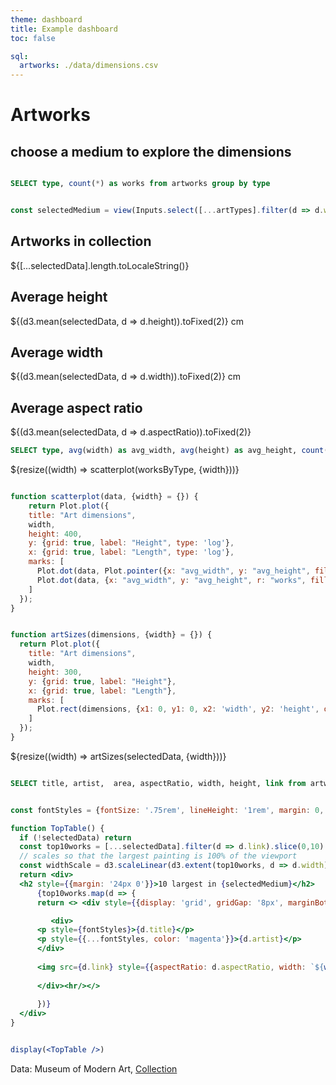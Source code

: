 ```yaml
---
theme: dashboard
title: Example dashboard
toc: false

sql:
  artworks: ./data/dimensions.csv
---
```


# Artworks

## choose a medium to explore the dimensions

<!-- USER INPUT - choose a medium -->

```sql id=artTypes

SELECT type, count(*) as works from artworks group by type

```

```js

const selectedMedium = view(Inputs.select([...artTypes].filter(d => d.works >= 10).map(d => d.type), {value: "Drawing", label: "Medium"}));

```

<!-- Cards with big numbers -->

<div class="grid grid-cols-4">
  <div class="card">
    <h2>Artworks in collection</h2>
    <span class="big">${[...selectedData].length.toLocaleString()}</span>
  </div>

  
   <div class="card">
    <h2>Average height</h2>
    <span class="big">${(d3.mean(selectedData, d => d.height)).toFixed(2)} cm</span>
  </div>

 <div class="card">
    <h2>Average width</h2>
    <span class="big">${(d3.mean(selectedData, d => d.width)).toFixed(2)} cm</span>
  </div>

   <div class="card">
    <h2>Average aspect ratio</h2>
    <span class="big">${(d3.mean(selectedData, d => d.aspectRatio)).toFixed(2)}</span>
  </div>
  
</div>

<!-- OVERVIEW VIZ -->

```sql id=worksByType
SELECT type, avg(width) as avg_width, avg(height) as avg_height, count(*) as works from artworks group by type

```

<div class="grid grid-cols-1">
  <div class="card">
    ${resize((width) => scatterplot(worksByType, {width}))}
  </div>
</div>





<!-- Plot of all art dimensions -->

```js

function scatterplot(data, {width} = {}) {
    return Plot.plot({
    title: "Art dimensions",
    width,
    height: 400,
    y: {grid: true, label: "Height", type: 'log'},
    x: {grid: true, label: "Length", type: 'log'},
    marks: [
      Plot.dot(data, Plot.pointer({x: "avg_width", y: "avg_height", fill: "black",stroke: '#FFF', r: 'works', channels: {type: "type"}, tip: true})),
      Plot.dot(data, {x: "avg_width", y: "avg_height", r: "works", fill: 'magenta', fillOpacity: d => selectedMedium === d.type ? .5 : .2, stroke: 'magenta', strokeOpacity:  d => selectedMedium === d.type ? 1 : .5 }),
    ]
  });
}


function artSizes(dimensions, {width} = {}) {
  return Plot.plot({
    title: "Art dimensions",
    width,
    height: 300,
    y: {grid: true, label: "Height"},
    x: {grid: true, label: "Length"},
    marks: [
      Plot.rect(dimensions, {x1: 0, y1: 0, x2: 'width', y2: 'height', opacity: .1, fill: 'magenta'}),
    ]
  });
}


```

<div class="grid grid-cols-1">
  <div class="card">
    ${resize((width) => artSizes(selectedData, {width}))}
  </div>
</div>

```sql id=selectedData

SELECT title, artist,  area, aspectRatio, width, height, link from artworks where type = ${selectedMedium} order by area DESC

```

```jsx

const fontStyles = {fontSize: '.75rem', lineHeight: '1rem', margin: 0, padding: 0}

function TopTable() {
  if (!selectedData) return
  const top10works = [...selectedData].filter(d => d.link).slice(0,10)
  // scales so that the largest painting is 100% of the viewport
  const widthScale = d3.scaleLinear(d3.extent(top10works, d => d.width), [0, 100])
  return <div>
  <h2 style={{margin: '24px 0'}}>10 largest in {selectedMedium}</h2>
      {top10works.map(d => {
      return <> <div style={{display: 'grid', gridGap: '8px', marginBottom: '16px', alignItems: 'center', gridTemplateColumns: '200px minmax(0, 1fr)'}}>

         <div>
      <p style={fontStyles}>{d.title}</p>
      <p style={{...fontStyles, color: 'magenta'}}>{d.artist}</p>
      </div>
    
      <img src={d.link} style={{aspectRatio: d.aspectRatio, width: `${widthScale(d.width)}%`, maxWidth: '100%'}}></img>
    
      </div><hr/></>
     
      })}
  </div>
}


display(<TopTable />)


```





Data: Museum of Modern Art, [Collection](https://github.com/MuseumofModernArt/collection/)
